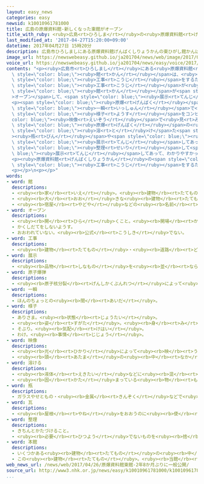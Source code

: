 ```yaml
---
layout: easy_news
categories: easy
newsid: k10010961781000
title: 広島の原爆資料館-新しくなった東館がオープン
title_with_ruby: <ruby>広島<rt>ひろしま</rt></ruby>の<ruby>原爆資料館<rt>げんばくしりょうかん</rt></ruby>　<ruby>新<rt>あたら</rt></ruby>しくなった<ruby>東<rt>ひがし</rt></ruby><ruby>館<rt>かん</rt></ruby>がオープン
last_modified_at: '2017-04-27T15:20:00+09:00'
datetime: 2017年04月27日 15時20分
description: 広島市ひろしましにある原爆資料館げんばくしりょうかんの東ひがし館かんは、地震じしんで建物たてものが壊こわれないように工事こうじをするため、休やすんでいました。
image_url: https://newswebeasy.github.io/ja201704/news/web/image/2017/04/27/k10010961781000.jpg
voice_url: https://newswebeasy.github.io/ja201704/news/easy/voice/2017/04/27/k10010961781000.mp3
contents: "<p><ruby>広島市<rt>ひろしまし</rt></ruby>にある<ruby>原爆資料館<rt>げんばくしりょうかん</rt></ruby>の<ruby>東<rt>ひがし</rt></ruby><span\
  \ style=\"color: blue;\"><ruby>館<rt>かん</rt></ruby></span>は、<ruby>地震<rt>じしん</rt></ruby>で<ruby>建物<rt>たてもの</rt></ruby>が<ruby>壊<rt>こわ</rt></ruby>れないように<span\
  \ style=\"color: blue;\"><ruby>工事<rt>こうじ</rt></ruby></span>をするため、<ruby>休<rt>やす</rt></ruby>んでいました。２６<ruby>日<rt>にち</rt></ruby>、<span\
  \ style=\"color: blue;\"><ruby>工事<rt>こうじ</rt></ruby></span>が<ruby>終<rt>お</rt></ruby>わった<ruby>東<rt>ひがし</rt></ruby><span\
  \ style=\"color: blue;\"><ruby>館<rt>かん</rt></ruby></span>が<span style=\"color: blue;\"\
  >オープン</span>して、<span style=\"color: blue;\"><ruby>展示<rt>てんじ</rt></ruby></span>も<ruby>新<rt>あたら</rt></ruby>しくなりました。</p>\n\
  <p><span style=\"color: blue;\"><ruby>原爆<rt>げんばく</rt></ruby></span>で<ruby>町<rt>まち</rt></ruby>が<span\
  \ style=\"color: blue;\"><ruby>一瞬<rt>いっしゅん</rt></ruby></span>で<ruby>壊<rt>こわ</rt></ruby>れる<span\
  \ style=\"color: blue;\"><ruby>様子<rt>ようす</rt></ruby></span>をコンピューターの<span style=\"\
  color: blue;\"><ruby>映像<rt>えいぞう</rt></ruby></span>で<ruby>見<rt>み</rt></ruby>ることができます。そのほか、<span\
  \ style=\"color: blue;\"><ruby>原爆<rt>げんばく</rt></ruby></span>の<ruby>熱<rt>ねつ</rt></ruby>で<span\
  \ style=\"color: blue;\"><ruby>溶<rt>と</rt></ruby>け</span>た<span style=\"color: blue;\"\
  ><ruby>瓶<rt>びん</rt></ruby></span>や<span style=\"color: blue;\"><ruby>瓦<rt>かわら</rt></ruby></span>が<span\
  \ style=\"color: blue;\"><ruby>展示<rt>てんじ</rt></ruby></span>してあって、<ruby>触<rt>さわ</rt></ruby>ることもできます。<ruby>原爆資料館<rt>げんばくしりょうかん</rt></ruby>に<ruby>来<rt>き</rt></ruby>た<ruby>人<rt>ひと</rt></ruby>は「よく<span\
  \ style=\"color: blue;\"><ruby>整理<rt>せいり</rt></ruby></span>して<span style=\"color:\
  \ blue;\"><ruby>展示<rt>てんじ</rt></ruby></span>してあって、わかりやすかったです」と<ruby>話<rt>はな</rt></ruby>していました。</p>\n\
  <p><ruby>原爆資料館<rt>げんばくしりょうかん</rt></ruby>の<span style=\"color: blue;\"><ruby>本館<rt>ほんかん</rt></ruby></span>は、<span\
  \ style=\"color: blue;\"><ruby>工事<rt>こうじ</rt></ruby></span>をするため４<ruby>月<rt>がつ</rt></ruby>２６<ruby>日<rt>にち</rt></ruby>から<ruby>来年<rt>らいねん</rt></ruby>の<ruby>夏<rt>なつ</rt></ruby>まで<ruby>休<rt>やす</rt></ruby>みます。</p>\n\
  <p></p>\n<p></p>"
words:
- word: 館
  descriptions:
  - <ruby><rb>家</rb><rt>いえ</rt></ruby>。<ruby><rb>建物</rb><rt>たてもの</rt></ruby>。
  - <ruby><rb>大</rb><rt>おお</rt></ruby>きな<ruby><rb>建物</rb><rt>たてもの</rt></ruby>につけることば。
  - <ruby><rb>宿屋</rb><rt>やどや</rt></ruby>などの<ruby><rb>名前</rb><rt>なまえ</rt></ruby>につけることば。
- word: オープン
  descriptions:
  - <ruby><rb>開</rb><rt>ひら</rt></ruby>くこと。<ruby><rb>開場</rb><rt>かいじょう</rt></ruby>。
  - かくしだてをしないようす。
  - おおわれていない。<ruby><rb>公式</rb><rt>こうしき</rt></ruby>でない。
- word: 工事
  descriptions:
  - <ruby><rb>建物</rb><rt>たてもの</rt></ruby>・<ruby><rb>道路</rb><rt>どうろ</rt></ruby>・<ruby><rb>橋</rb><rt>はし</rt></ruby>などを<ruby><rb>造</rb><rt>つく</rt></ruby>ったり、<ruby><rb>直</rb><rt>なお</rt></ruby>したりすること。また、その<ruby><rb>仕事</rb><rt>しごと</rt></ruby>。
- word: 展示
  descriptions:
  - <ruby><rb>品物</rb><rt>しなもの</rt></ruby>を<ruby><rb>並</rb><rt>なら</rt></ruby>べて、<ruby><rb>多</rb><rt>おお</rt></ruby>くの<ruby><rb>人</rb><rt>ひと</rt></ruby>に<ruby><rb>見</rb><rt>み</rt></ruby>せること。
- word: 原子爆弾
  descriptions:
  - <ruby><rb>原子核分裂</rb><rt>げんしかくぶんれつ</rt></ruby>によって<ruby><rb>起</rb><rt>お</rt></ruby>こる、ものすごい<ruby><rb>力</rb><rt>ちから</rt></ruby>と<ruby><rb>高</rb><rt>たか</rt></ruby>い<ruby><rb>熱</rb><rt>ねつ</rt></ruby>を<ruby><rb>利用</rb><rt>りよう</rt></ruby>した<ruby><rb>爆弾</rb><rt>ばくだん</rt></ruby>。<ruby><rb>一度</rb><rt>いちど</rt></ruby>に<ruby><rb>多</rb><rt>おお</rt></ruby>くの<ruby><rb>人</rb><rt>ひと</rt></ruby>を<ruby><rb>殺</rb><rt>ころ</rt></ruby>す。<ruby><rb>原爆</rb><rt>げんばく</rt></ruby>。
- word: 一瞬
  descriptions:
  - ほんのちょっとの<ruby><rb>間</rb><rt>あいだ</rt></ruby>。
- word: 様子
  descriptions:
  - ありさま。<ruby><rb>状態</rb><rt>じょうたい</rt></ruby>。
  - <ruby><rb>姿</rb><rt>すがた</rt></ruby>。<ruby><rb>身</rb><rt>み</rt></ruby>なり。
  - そぶり。<ruby><rb>気配</rb><rt>けはい</rt></ruby>。
  - わけ。<ruby><rb>事情</rb><rt>じじょう</rt></ruby>。
- word: 映像
  descriptions:
  - <ruby><rb>光</rb><rt>ひかり</rt></ruby>によって<ruby><rb>映</rb><rt>うつ</rt></ruby>し<ruby><rb>出</rb><rt>だ</rt></ruby>された、<ruby><rb>物</rb><rt>もの</rt></ruby>の<ruby><rb>姿</rb><rt>すがた</rt></ruby>。
  - <ruby><rb>頭</rb><rt>あたま</rt></ruby>の<ruby><rb>中</rb><rt>なか</rt></ruby>にうかんだ<ruby><rb>物</rb><rt>もの</rt></ruby>の<ruby><rb>形</rb><rt>かたち</rt></ruby>やようす。イメージ。
- word: 溶ける
  descriptions:
  - <ruby><rb>液体</rb><rt>えきたい</rt></ruby>などに<ruby><rb>混</rb><rt>ま</rt></ruby>ざって、<ruby><rb>元</rb><rt>もと</rt></ruby>の<ruby><rb>形</rb><rt>かたち</rt></ruby>がなくなる。
  - <ruby><rb>固</rb><rt>かた</rt></ruby>まっている<ruby><rb>物</rb><rt>もの</rt></ruby>が<ruby><rb>液体</rb><rt>えきたい</rt></ruby>のようになる。
- word: 瓶
  descriptions:
  - ガラスやせともの・<ruby><rb>金属</rb><rt>きんぞく</rt></ruby>などで<ruby><rb>作</rb><rt>つく</rt></ruby>った<ruby><rb>入</rb><rt>い</rt></ruby>れ<ruby><rb>物</rb><rt>もの</rt></ruby>。
- word: 瓦
  descriptions:
  - <ruby><rb>屋根</rb><rt>やね</rt></ruby>をおおうのに<ruby><rb>使</rb><rt>つか</rt></ruby>うもの。<ruby><rb>粘土</rb><rt>ねんど</rt></ruby>を<ruby><rb>固</rb><rt>かた</rt></ruby>めてのばし、かまで<ruby><rb>焼</rb><rt>や</rt></ruby>いて<ruby><rb>作</rb><rt>つく</rt></ruby>る。
- word: 整理
  descriptions:
  - きちんとかたづけること。
  - <ruby><rb>必要</rb><rt>ひつよう</rt></ruby>でないものを<ruby><rb>捨</rb><rt>す</rt></ruby>てること。
- word: 本館
  descriptions:
  - いくつかある<ruby><rb>建物</rb><rt>たてもの</rt></ruby>の<ruby><rb>中</rb><rt>なか</rt></ruby>で<ruby><rb>主</rb><rt>しゅ</rt></ruby>になる<ruby><rb>建物</rb><rt>たてもの</rt></ruby>。
  - この<ruby><rb>建物</rb><rt>たてもの</rt></ruby>。<ruby><rb>当館</rb><rt>とうかん</rt></ruby>。
web_news_url: /news/web/2017/04/26/原爆資料館東館-2年8か月ぶりに一般公開/
source_url: http://www3.nhk.or.jp/news/easy/k10010961781000/k10010961781000.html
...
```

